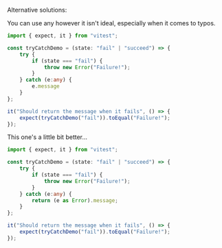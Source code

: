 Alternative solutions:

You can use any however it isn't ideal, especially when it comes to typos. 

```ts
import { expect, it } from "vitest";

const tryCatchDemo = (state: "fail" | "succeed") => {
	try {
		if (state === "fail") {
			throw new Error("Failure!");
		}
	} catch (e:any) {
		e.message
	}
};

it("Should return the message when it fails", () => {
	expect(tryCatchDemo("fail")).toEqual("Failure!");
});
```

This one's a little bit better...

```ts
import { expect, it } from "vitest";

const tryCatchDemo = (state: "fail" | "succeed") => {
	try {
		if (state === "fail") {
			throw new Error("Failure!");
		}
	} catch (e:any) {
		return (e as Error).message;
	}
};

it("Should return the message when it fails", () => {
	expect(tryCatchDemo("fail")).toEqual("Failure!");
});
```


